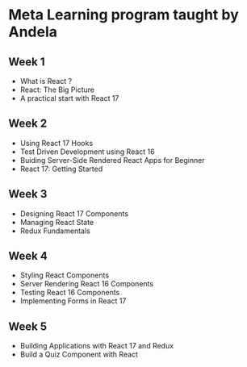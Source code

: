 # Meta Learning program taught by Andela

## Week 1

- What is React ?
- React: The Big Picture
- A practical start with React 17

## Week 2

- Using React 17 Hooks
- Test Driven Development using React 16
- Buiding Server-Side Rendered React Apps for Beginner
- React 17: Getting Started

## Week 3

- Designing React 17 Components
- Managing React State
- Redux Fundamentals

## Week 4

- Styling React Components
- Server Rendering React 16 Components
- Testing React 16 Components
- Implementing Forms in React 17

## Week 5

- Building Applications with React 17 and Redux
- Build a Quiz Component with React

